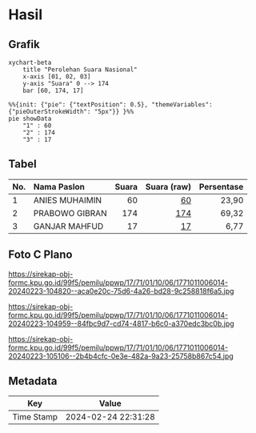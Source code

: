 # Hasil

## Grafik

```mermaid
xychart-beta
    title "Perolehan Suara Nasional"
    x-axis [01, 02, 03]
    y-axis "Suara" 0 --> 174
    bar [60, 174, 17]
```

```mermaid
%%{init: {"pie": {"textPosition": 0.5}, "themeVariables": {"pieOuterStrokeWidth": "5px"}} }%%
pie showData
    "1" : 60
    "2" : 174
    "3" : 17
```

## Tabel

| No. | Nama Paslon    | Suara | Suara (raw) | Persentase |
|:--- |:-------------- | -----:| -----------:| ----------:|
| 1   | ANIES MUHAIMIN | 60    | [60][p-1]   | 23,90      |
| 2   | PRABOWO GIBRAN | 174   | [174][p-2]  | 69,32      |
| 3   | GANJAR MAHFUD  | 17    | [17][p-3]   | 6,77       |


[p-1]: https://github.com/gigit-pemilu/pemilu-2024/blob/main/pilpres/hitung-suara/sub/17-bengkulu/sub/71-kota-bengkulu/sub/01-selebar/sub/1006-sumur-dewa/sub/014-tps/sub/paslon-1.txt
[p-2]: https://github.com/gigit-pemilu/pemilu-2024/blob/main/pilpres/hitung-suara/sub/17-bengkulu/sub/71-kota-bengkulu/sub/01-selebar/sub/1006-sumur-dewa/sub/014-tps/sub/paslon-2.txt
[p-3]: https://github.com/gigit-pemilu/pemilu-2024/blob/main/pilpres/hitung-suara/sub/17-bengkulu/sub/71-kota-bengkulu/sub/01-selebar/sub/1006-sumur-dewa/sub/014-tps/sub/paslon-3.txt

## Foto C Plano

https://sirekap-obj-formc.kpu.go.id/99f5/pemilu/ppwp/17/71/01/10/06/1771011006014-20240223-104820--aca0e20c-75d6-4a26-bd28-9c258818f6a5.jpg

https://sirekap-obj-formc.kpu.go.id/99f5/pemilu/ppwp/17/71/01/10/06/1771011006014-20240223-104959--84fbc9d7-cd74-4817-b6c0-a370edc3bc0b.jpg

https://sirekap-obj-formc.kpu.go.id/99f5/pemilu/ppwp/17/71/01/10/06/1771011006014-20240223-105106--2b4b4cfc-0e3e-482a-9a23-25758b867c54.jpg


## Metadata

| Key        | Value               |
| ---------- | ------------------- |
| Time Stamp | 2024-02-24 22:31:28 |



